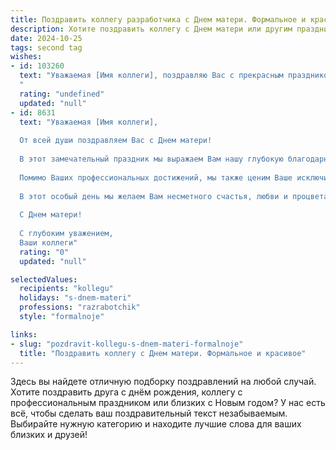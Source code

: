 ```yaml
---
title: Поздравить коллегу разработчика с Днем матери. Формальное и красивое
description: Хотите поздравить коллегу с Днем матери или другим праздником? Наш ИИ создаст незабываемое поздравление, а вы обязательно выделитесь среди других.  
date: 2024-10-25
tags: second tag
wishes:
- id: 103260
  text: "Уважаемая [Имя коллеги], поздравляю Вас с прекрасным праздником – Днём матери! Желаю Вам крепкого здоровья, семейного благополучия, радости и тепла, которые дарят самые близкие люди. Пусть Ваша работа приносит удовольствие, а дома всегда царит уют и гармония.  Счастья Вам и Вашим близким!
  "
  rating: "undefined"
  updated: "null"
- id: 8631
  text: "Уважаемая [Имя коллеги],
  
  От всей души поздравляем Вас с Днем матери!
  
  В этот замечательный праздник мы выражаем Вам нашу глубокую благодарность за Ваш неоценимый вклад в развитие нашей команды в качестве выдающегося разработчика. Ваша преданность профессии и исключительные навыки неизменно вдохновляют нас.
  
  Помимо Ваших профессиональных достижений, мы также ценим Ваше исключительное материнство и способность гармонично совмещать карьеру и семью. Ваша любовь, забота и самоотверженность служат источником вдохновения для всех нас.
  
  В этот особый день мы желаем Вам несметного счастья, любви и процветания. Пусть каждый день Вашей жизни будет наполнен радостью и гордостью за Ваших детей и за то, что Вы являетесь замечательной мамой и коллегой.
  
  С Днем матери!
  
  С глубоким уважением,
  Ваши коллеги"
  rating: "0"
  updated: "null"

selectedValues:
  recipients: "kollegu"
  holidays: "s-dnem-materi"
  professions: "razrabotchik"
  style: "formalnoje"

links:
- slug: "pozdravit-kollegu-s-dnem-materi-formalnoje"
  title: "Поздравить коллегу с Днем матери. Формальное и красивое"
---
```


Здесь вы найдете отличную подборку поздравлений на любой случай. 
Хотите поздравить друга с днём рождения, коллегу с профессиональным праздником или близких с Новым годом? У нас есть всё, чтобы сделать ваш поздравительный текст незабываемым. Выбирайте нужную категорию и находите лучшие слова для ваших близких и друзей!

